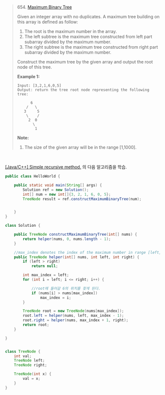 > 654. [Maximum Binary Tree](https://leetcode.com/problems/maximum-binary-tree/description/)
>
> Given an integer array with no duplicates. A maximum tree building on this array is defined as follow:
>
> 1. The root is the maximum number in the array.
> 2. The left subtree is the maximum tree constructed from left part subarray divided by the maximum number.
> 3. The right subtree is the maximum tree constructed from right part subarray divided by the maximum number.
>
> Construct the maximum tree by the given array and output the root node of this tree.
>
> **Example 1:**
>
> ```
> Input: [3,2,1,6,0,5]
> Output: return the tree root node representing the following tree:
> 
>       6
>     /   \
>    3     5
>     \    / 
>      2  0   
>        \
>         1
> ```
>
> **Note:**
>
> 1. The size of the given array will be in the range [1,1000].

<br>

[[Java/C++] Simple recursive method.](https://leetcode.com/problems/maximum-binary-tree/discuss/106194/JavaC++-Simple-recursive-method.) 의 다음 알고리즘을 학습.

```java
public class HelloWorld {

    public static void main(String[] args) {
        Solution ref = new Solution();
        int[] num = new int[]{3, 2, 1, 6, 0, 5};
        TreeNode result = ref.constructMaximumBinaryTree(num);


    }
}

class Solution {

    public TreeNode constructMaximumBinaryTree(int[] nums) {
        return helper(nums, 0, nums.length - 1);
    }

    //max_index denotes the index of the maximum number in range [left, right]
    public TreeNode helper(int[] nums, int left, int right) {
        if (left > right)
            return null;

        int max_index = left;
        for (int i = left; i <= right; i++) {

            //root에 들어갈 6의 위치를 찾게 된다.
            if (nums[i] > nums[max_index])
                max_index = i;
        }

        TreeNode root = new TreeNode(nums[max_index]);
        root.left = helper(nums, left, max_index - 1);
        root.right = helper(nums, max_index + 1, right);
        return root;
    }

}


class TreeNode {
    int val;
    TreeNode left;
    TreeNode right;

    TreeNode(int x) {
        val = x;
    }
}

```

